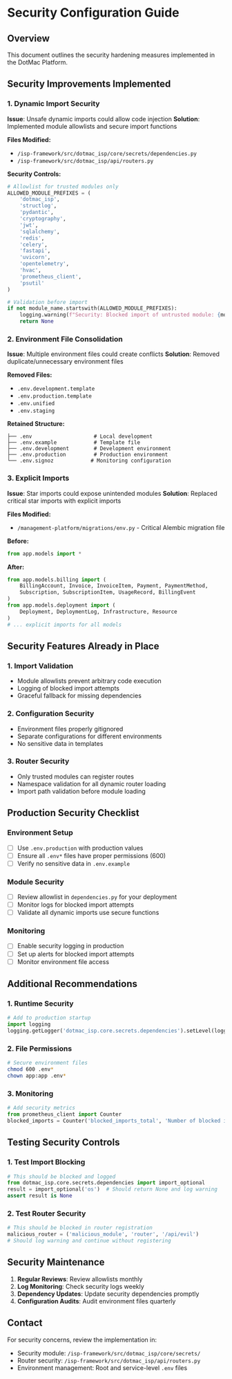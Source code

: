 # Security Configuration Guide

## Overview

This document outlines the security hardening measures implemented in the DotMac Platform.

## Security Improvements Implemented

### 1. Dynamic Import Security

**Issue**: Unsafe dynamic imports could allow code injection
**Solution**: Implemented module allowlists and secure import functions

**Files Modified:**
- `/isp-framework/src/dotmac_isp/core/secrets/dependencies.py`
- `/isp-framework/src/dotmac_isp/api/routers.py`

**Security Controls:**
```python
# Allowlist for trusted modules only
ALLOWED_MODULE_PREFIXES = (
    'dotmac_isp',
    'structlog', 
    'pydantic',
    'cryptography',
    'jwt',
    'sqlalchemy',
    'redis',
    'celery',
    'fastapi',
    'uvicorn',
    'opentelemetry',
    'hvac',
    'prometheus_client',
    'psutil'
)

# Validation before import
if not module_name.startswith(ALLOWED_MODULE_PREFIXES):
    logging.warning(f"Security: Blocked import of untrusted module: {module_name}")
    return None
```

### 2. Environment File Consolidation

**Issue**: Multiple environment files could create conflicts
**Solution**: Removed duplicate/unnecessary environment files

**Removed Files:**
- `.env.development.template`
- `.env.production.template` 
- `.env.unified`
- `.env.staging`

**Retained Structure:**
```
├── .env                    # Local development
├── .env.example            # Template file
├── .env.development        # Development environment
├── .env.production         # Production environment
└── .env.signoz            # Monitoring configuration
```

### 3. Explicit Imports

**Issue**: Star imports could expose unintended modules
**Solution**: Replaced critical star imports with explicit imports

**Files Modified:**
- `/management-platform/migrations/env.py` - Critical Alembic migration file

**Before:**
```python
from app.models import *
```

**After:**
```python
from app.models.billing import (
    BillingAccount, Invoice, InvoiceItem, Payment, PaymentMethod,
    Subscription, SubscriptionItem, UsageRecord, BillingEvent
)
from app.models.deployment import (
    Deployment, DeploymentLog, Infrastructure, Resource
)
# ... explicit imports for all models
```

## Security Features Already in Place

### 1. Import Validation
- Module allowlists prevent arbitrary code execution
- Logging of blocked import attempts
- Graceful fallback for missing dependencies

### 2. Configuration Security
- Environment files properly gitignored
- Separate configurations for different environments
- No sensitive data in templates

### 3. Router Security
- Only trusted modules can register routes
- Namespace validation for all dynamic router loading
- Import path validation before module loading

## Production Security Checklist

### Environment Setup
- [ ] Use `.env.production` with production values
- [ ] Ensure all `.env*` files have proper permissions (600)
- [ ] Verify no sensitive data in `.env.example`

### Module Security
- [ ] Review allowlist in `dependencies.py` for your deployment
- [ ] Monitor logs for blocked import attempts
- [ ] Validate all dynamic imports use secure functions

### Monitoring
- [ ] Enable security logging in production
- [ ] Set up alerts for blocked import attempts
- [ ] Monitor environment file access

## Additional Recommendations

### 1. Runtime Security
```python
# Add to production startup
import logging
logging.getLogger('dotmac_isp.core.secrets.dependencies').setLevel(logging.WARNING)
```

### 2. File Permissions
```bash
# Secure environment files
chmod 600 .env*
chown app:app .env*
```

### 3. Monitoring
```python
# Add security metrics
from prometheus_client import Counter
blocked_imports = Counter('blocked_imports_total', 'Number of blocked import attempts')
```

## Testing Security Controls

### 1. Test Import Blocking
```python
# This should be blocked and logged
from dotmac_isp.core.secrets.dependencies import import_optional
result = import_optional('os')  # Should return None and log warning
assert result is None
```

### 2. Test Router Security
```python
# This should be blocked in router registration
malicious_router = ('malicious_module', 'router', '/api/evil')
# Should log warning and continue without registering
```

## Security Maintenance

1. **Regular Reviews**: Review allowlists monthly
2. **Log Monitoring**: Check security logs weekly
3. **Dependency Updates**: Update security dependencies promptly
4. **Configuration Audits**: Audit environment files quarterly

## Contact

For security concerns, review the implementation in:
- Security module: `/isp-framework/src/dotmac_isp/core/secrets/`
- Router security: `/isp-framework/src/dotmac_isp/api/routers.py`
- Environment management: Root and service-level `.env` files